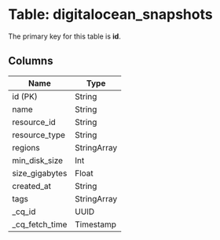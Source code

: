 # Table: digitalocean_snapshots


The primary key for this table is **id**.


## Columns
| Name          | Type          |
| ------------- | ------------- |
|id (PK)|String|
|name|String|
|resource_id|String|
|resource_type|String|
|regions|StringArray|
|min_disk_size|Int|
|size_gigabytes|Float|
|created_at|String|
|tags|StringArray|
|_cq_id|UUID|
|_cq_fetch_time|Timestamp|